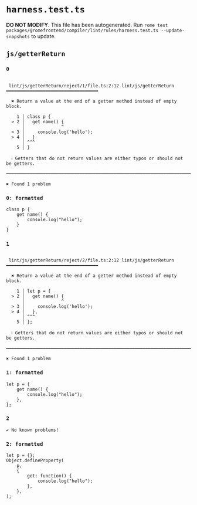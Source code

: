 # `harness.test.ts`

**DO NOT MODIFY**. This file has been autogenerated. Run `rome test packages/@romefrontend/compiler/lint/rules/harness.test.ts --update-snapshots` to update.

## `js/getterReturn`

### `0`

```

 lint/js/getterReturn/reject/1/file.ts:2:12 lint/js/getterReturn ━━━━━━━━━━━━━━━━━━━━━━━━━━━━━━━━━━━

  ✖ Return a value at the end of a getter method instead of empty block.

    1 │ class p {
  > 2 │   get name() {
      │              ^
  > 3 │     console.log('hello');
  > 4 │   }
      │ ^^^
    5 │ }

  ℹ Getters that do not return values are either typos or should not be getters.

━━━━━━━━━━━━━━━━━━━━━━━━━━━━━━━━━━━━━━━━━━━━━━━━━━━━━━━━━━━━━━━━━━━━━━━━━━━━━━━━━━━━━━━━━━━━━━━━━━━━

✖ Found 1 problem

```

### `0: formatted`

```
class p {
	get name() {
		console.log("hello");
	}
}

```

### `1`

```

 lint/js/getterReturn/reject/2/file.ts:2:12 lint/js/getterReturn ━━━━━━━━━━━━━━━━━━━━━━━━━━━━━━━━━━━

  ✖ Return a value at the end of a getter method instead of empty block.

    1 │ let p = {
  > 2 │   get name() {
      │              ^
  > 3 │     console.log('hello');
  > 4 │   },
      │ ^^^
    5 │ };

  ℹ Getters that do not return values are either typos or should not be getters.

━━━━━━━━━━━━━━━━━━━━━━━━━━━━━━━━━━━━━━━━━━━━━━━━━━━━━━━━━━━━━━━━━━━━━━━━━━━━━━━━━━━━━━━━━━━━━━━━━━━━

✖ Found 1 problem

```

### `1: formatted`

```
let p = {
	get name() {
		console.log("hello");
	},
};

```

### `2`

```
✔ No known problems!

```

### `2: formatted`

```
let p = {};
Object.defineProperty(
	p,
	{
		get: function() {
			console.log("hello");
		},
	},
);

```
